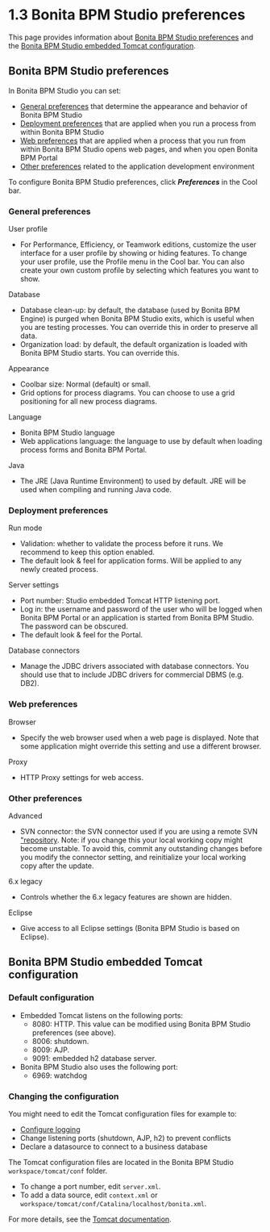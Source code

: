 # 1.3 Bonita BPM Studio preferences

This page provides information about [Bonita BPM Studio preferences](#preferences) and the [Bonita BPM Studio embedded
Tomcat configuration](#tomcat).

## Bonita BPM Studio preferences

In Bonita BPM Studio you can set:

* [General preferences](#general) that determine the appearance and behavior of Bonita BPM Studio
* [Deployment preferences](#deployment) that are applied when you run a process from within
Bonita BPM Studio
* [Web preferences](#web) that are applied when a process that you run from within Bonita BPM Studio opens
web pages, and when you open Bonita BPM Portal
* [Other preferences](#other) related to the application development environment

To configure Bonita BPM Studio preferences, click _**Preferences**_ in the Cool bar.

### General preferences
User profile

* For Performance, Efficiency, or Teamwork editions, customize the user interface for a user profile by
showing or hiding features. To change your user profile, use the Profile menu in the Cool bar. You can also
create your own custom profile by selecting which features you want to show.

Database

* Database clean-up: by default, the database (used by Bonita BPM Engine) is purged when Bonita BPM Studio exits, which is
useful when you are testing processes. You can override this in order to preserve all data.
* Organization load: by default, the default organization is loaded with Bonita BPM Studio starts. You can
override this.

Appearance

* Coolbar size: Normal (default) or small.
* Grid options for process diagrams. You can choose to use a grid positioning for all new process diagrams.

Language

* Bonita BPM Studio language
* Web applications language: the language to use by default when loading process forms and Bonita BPM Portal.

Java

* The JRE (Java Runtime Environment) to used by default. JRE will be used when compiling and running Java
code.

### Deployment preferences
Run mode

* Validation: whether to validate the process before it runs. We recommend to keep this option enabled.
* The default look & feel for application forms. Will be applied to any newly created process.

Server settings

* Port number: Studio embedded Tomcat HTTP listening port.
* Log in: the username and password of the user who will be logged when Bonita BPM Portal or an application is
started from Bonita BPM Studio. The password can be obscured.
* The default look & feel for the Portal.

Database connectors

* Manage the JDBC drivers associated with database connectors. You should use that to include JDBC drivers
for commercial DBMS (e.g. DB2).

### Web preferences
Browser

* Specify the web browser used when a web page is displayed. Note that some application might override this
setting and use a different browser.

Proxy

* HTTP Proxy settings for web access.

### Other preferences
Advanced

* SVN connector: the SVN connector used if you are using a remote SVN ["repository](/workspaces-and-repositories.html). Note: if you change this your local working copy might become unstable. 
To avoid this, commit any outstanding changes before you modify the connector setting, and reinitialize your local working copy after the update. 

6.x legacy

* Controls whether the 6.x legacy features are shown are hidden.

Eclipse

* Give access to all Eclipse settings (Bonita BPM Studio is based on Eclipse).

## Bonita BPM Studio embedded Tomcat configuration

### Default configuration

* Embedded Tomcat listens on the following ports:
  * 8080: HTTP. This value can be modified using Bonita BPM Studio preferences (see above).
  * 8006: shutdown.
  * 8009: AJP.
  * 9091: embedded h2 database server.
* Bonita BPM Studio also uses the following port:
  * 6969: watchdog

### Changing the configuration

You might need to edit the Tomcat configuration files for example to:

* [Configure logging](/logging.html)
* Change listening ports (shutdown, AJP, h2) to prevent conflicts
* Declare a datasource to connect to a business database

The Tomcat configuration files are located in the Bonita BPM Studio
`workspace/tomcat/conf`
folder. 

* To change a port number, edit 
`server.xml`. 
* To add a data source, edit
`context.xml`
or
`workspace/tomcat/conf/Catalina/localhost/bonita.xml`.

For more details, see the [Tomcat documentation](http://tomcat.apache.org/tomcat-7.0-doc/).